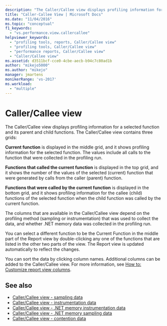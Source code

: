 ```yaml
---
description: "The Caller/Callee view displays profiling information for a selected function and its parent and child functions."
title: "Caller-Callee View | Microsoft Docs"
ms.date: "11/04/2016"
ms.topic: "conceptual"
f1_keywords:
  - "vs.performance.view.callercallee"
helpviewer_keywords:
  - "profiling tools, reports, Caller/Callee view"
  - "profiling tools, Caller/Callee view"
  - "performance reports, Caller/Callee view"
  - "Caller/Callee view"
ms.assetid: d3511bcf-cce0-4cbe-aecb-b94c7c80ad1b
author: "mikejo5000"
ms.author: "mikejo"
manager: jmartens
monikerRange: 'vs-2017'
ms.workload:
  - "multiple"
---
```

# Caller/Callee view
The Caller/Callee view displays profiling information for a selected function and its parent and child functions. The Caller/Callee view contains three grids:

 **Current function** is displayed in the middle grid, and it shows profiling information for the selected function. The values include all calls to the function that were collected in the profiling run.

 **Functions that called the current function** is displayed in the top grid, and it shows the number of the values of the selected (current) function that were generated by calls from the caller (parent) function.

 **Functions that were called by the current function** is displayed in the bottom grid, and it shows profiling information for the callee (child) functions of the selected function when the child function was called by the current function.

 The columns that are available in the Caller/Callee view depend on the profiling method (sampling or instrumentation) that was used to collect the data, and whether .NET memory data was collected in the profiling run.

 You can select a different function to be the Current Function in the middle part of the Report view by double-clicking any one of the functions that are listed in the other two parts of the view. The Report view is updated automatically to reflect the changes.

 You can sort the data by clicking column names. Additional columns can be added to the Caller/Callee view. For more information, see [How to: Customize report view columns](../profiling/how-to-customize-report-view-columns.md).

## See also
- [Caller/Callee view - sampling data](../profiling/caller-callee-view-sampling-data.md)
- [Caller/Callee view - instrumentation data](../profiling/caller-callee-view-instrumentation-data.md)
- [Caller/Callee view - .NET memory instrumentation data](../profiling/caller-callee-view-net-memory-instrumentation-data.md)
- [Caller/Callee view - .NET memory sampling data](../profiling/caller-callee-view-dotnet-memory-sampling-data.md)
- [Caller/Callee view -  contention data](../profiling/caller-callee-view-contention-data.md)
